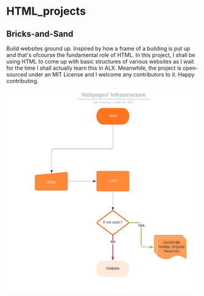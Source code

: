   # HTML_projects

## Bricks-and-Sand  
Build websites ground up. Inspired by how a frame of a building is put up and that's ofcourse the fundamental role of HTML.
    In this project, I shall be using HTML to come up with basic structures of various websites as I wait for the time I shall actually learn this in ALX.
    Meanwhile, the project is open-sourced under an MIT License and I welcome any contributors to it. Happy contributing.

    
![flow chart](html_infrasture.PNG)
